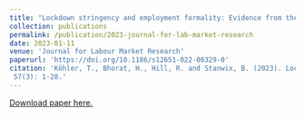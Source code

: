 ```yaml
---
title: "Lockdown stringency and employment formality: Evidence from the COVID-19 pandemic in South Africa"
collection: publications
permalink: /publication/2023-journal-for-lab-market-research
date: 2023-01-11
venue: 'Journal for Labour Market Research'
paperurl: 'https://doi.org/10.1186/s12651-022-00329-0'
citation: 'Köhler, T., Bhorat, H., Hill, R. and Stanwix, B. (2023). Lockdown stringency and employment formality: Evidence from the COVID-19 pandemic in South Africa. Journal for Labour Market Research,
 57(3): 1-28.'
---
```

[Download paper here.](https://labourmarketresearch.springeropen.com/counter/pdf/10.1186/s12651-022-00329-0.pdf)


